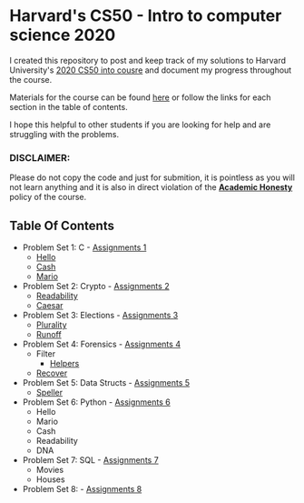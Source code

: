 # Harvard's CS50 - Intro to computer science 2020
I created this repository to post and keep track of my solutions to Harvard University's [2020 CS50 into cousre](https://www.edx.org/course/cs50s-introduction-to-computer-science) and document my progress throughout the course.

Materials for the course can be found [here](https://cs50.harvard.edu/x/2020/) or follow the links for each section in the table of contents.

I hope this helpful to other students if you are looking for help and are struggling with the problems.

### DISCLAIMER:
Please do not copy the code and just for submition, it is pointless as you will not learn anything and it is also in direct violation of the [**Academic Honesty**](https://docs.cs50.net/2016/fall/syllabus/cs50.html#academic-honesty) policy of the course.

## Table Of Contents
  * Problem Set 1: C - [Assignments 1](https://cs50.harvard.edu/x/2020/psets/1/)
    * [Hello](https://github.com/Michael-Gorman/CS50/blob/main/hello.c)
    * [Cash](https://github.com/Michael-Gorman/CS50/blob/main/cash.c)
    * [Mario](https://github.com/Michael-Gorman/CS50/blob/main/mario.c)
  * Problem Set 2: Crypto - [Assignments 2](https://cs50.harvard.edu/x/2020/psets/2/)
    * [Readability](https://github.com/Michael-Gorman/CS50/blob/main/readability.c)
    * [Caesar](https://github.com/Michael-Gorman/CS50/blob/main/caesar.c)
  * Problem Set 3: Elections - [Assignments 3](https://cs50.harvard.edu/x/2020/psets/3/)
    * [Plurality](https://github.com/Michael-Gorman/CS50/blob/main/plurality.c)
    * [Runoff](https://github.com/Michael-Gorman/CS50/blob/main/runoff.c)
  * Problem Set 4: Forensics - [Assignments 4](https://cs50.harvard.edu/x/2020/psets/4/)
    * Filter
      * [Helpers](https://github.com/Michael-Gorman/CS50/blob/main/helper.c)
    * [Recover](https://github.com/Michael-Gorman/CS50/blob/main/recover.c)
  * Problem Set 5: Data Structs - [Assignments 5](https://cs50.harvard.edu/x/2020/psets/5/)
    * [Speller](https://github.com/Michael-Gorman/CS50/blob/main/speller.c)
  * Problem Set 6: Python - [Assignments 6](https://cs50.harvard.edu/x/2020/psets/6/)
    * Hello
    * Mario
    * Cash
    * Readability
    * DNA
  * Problem Set 7: SQL - [Assignments 7](https://cs50.harvard.edu/x/2020/psets/7/)
    * Movies
    * Houses
  * Problem Set 8: - [Assignments 8](https://cs50.harvard.edu/x/2020/psets/8/)
